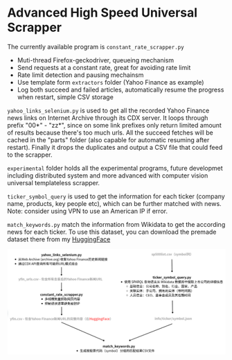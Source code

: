 # Advanced High Speed Universal Scrapper

The currently available program is `constant_rate_scrapper.py`

- Muti-thread Firefox-geckodriver, queueing mechanism
- Send requests at a constant rate, great for avoiding rate limit
- Rate limit detection and pausing mechainsm
- Use template form `extractors` folder (Yahoo Finance as example)
- Log both succeed and failed articles, automatically resume the progress when restart, simple CSV storage

`yahoo_links_selenium.py` is used to get all the recorded Yahoo Finance news links on Internet Archive through its CDX server. It loops through prefix "00*" - "zz*", since on some link prefixes only return limited amount of results because there's too much urls. All the succeed fetches will be cached in the "parts" folder (also capable for automatic resuming after restart). Finally it drops the duplicates and output a CSV file that could feed to the scrapper. 

`experimental` folder holds all the experimental programs, future developmet including distributed system and more advanced with computer vision universal templateless scrapper. 

`ticker_symbol_query` is used to get the information for each ticker (company name, products, key people etc), which can be further matched with news. Note: consider using VPN to use an American IP if error. 

`match_keywords.py` match the information from Wikidata to get the according news for each ticker. To use this dataset, you can download the premade dataset there from my [HuggingFace](https://huggingface.co/datasets/edaschau/financial_news)



![image-20250824023529789](./README.png)

